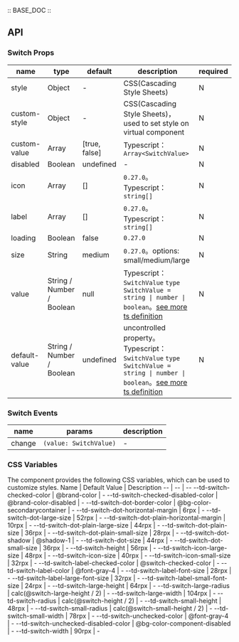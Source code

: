 :: BASE_DOC ::

## API

### Switch Props

name | type | default | description | required
-- | -- | -- | -- | --
style | Object | - | CSS(Cascading Style Sheets) | N
custom-style | Object | - | CSS(Cascading Style Sheets)，used to set style on virtual component | N
custom-value | Array | [true, false] | Typescript：`Array<SwitchValue>` | N
disabled | Boolean | undefined | \- | N
icon | Array | [] | `0.27.0`。Typescript：`string[]` | N
label | Array | [] | `0.27.0`。Typescript：`string[]` | N
loading | Boolean | false | `0.27.0` | N
size | String | medium | `0.27.0`。options: small/medium/large | N
value | String / Number / Boolean | null | Typescript：`SwitchValue` `type SwitchValue = string \| number \| boolean`。[see more ts definition](https://github.com/Tencent/tdesign-miniprogram/tree/develop/src/switch/type.ts) | N
default-value | String / Number / Boolean | undefined | uncontrolled property。Typescript：`SwitchValue` `type SwitchValue = string \| number \| boolean`。[see more ts definition](https://github.com/Tencent/tdesign-miniprogram/tree/develop/src/switch/type.ts) | N

### Switch Events

name | params | description
-- | -- | --
change | `(value: SwitchValue)` | \-

### CSS Variables

The component provides the following CSS variables, which can be used to customize styles.
Name | Default Value | Description 
-- | -- | --
--td-switch-checked-color | @brand-color | - 
--td-switch-checked-disabled-color | @brand-color-disabled | - 
--td-switch-dot-border-color | @bg-color-secondarycontainer | - 
--td-switch-dot-horizontal-margin | 6rpx | - 
--td-switch-dot-large-size | 52rpx | - 
--td-switch-dot-plain-horizontal-margin | 10rpx | - 
--td-switch-dot-plain-large-size | 44rpx | - 
--td-switch-dot-plain-size | 36rpx | - 
--td-switch-dot-plain-small-size | 28rpx | - 
--td-switch-dot-shadow | @shadow-1 | - 
--td-switch-dot-size | 44rpx | - 
--td-switch-dot-small-size | 36rpx | - 
--td-switch-height | 56rpx | - 
--td-switch-icon-large-size | 48rpx | - 
--td-switch-icon-size | 40rpx | - 
--td-switch-icon-small-size | 32rpx | - 
--td-switch-label-checked-color | @switch-checked-color | - 
--td-switch-label-color | @font-gray-4 | - 
--td-switch-label-font-size | 28rpx | - 
--td-switch-label-large-font-size | 32rpx | - 
--td-switch-label-small-font-size | 24rpx | - 
--td-switch-large-height | 64rpx | - 
--td-switch-large-radius | calc(@switch-large-height / 2) | - 
--td-switch-large-width | 104rpx | - 
--td-switch-radius | calc(@switch-height / 2) | - 
--td-switch-small-height | 48rpx | - 
--td-switch-small-radius | calc(@switch-small-height / 2) | - 
--td-switch-small-width | 78rpx | - 
--td-switch-unchecked-color | @font-gray-4 | - 
--td-switch-unchecked-disabled-color | @bg-color-component-disabled | - 
--td-switch-width | 90rpx | -